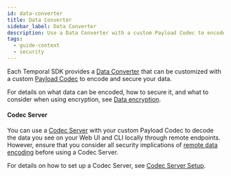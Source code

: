 ```yaml
---
id: data-converter
title: Data Converter
sidebar_label: Data Converter
description: Use a Data Converter with a custom Payload Codec to encode and decode your data.
tags:
  - guide-context
  - security
---
```


Each Temporal SDK provides a [Data Converter](/concepts/what-is-a-data-converter) that can be customized with a custom [Payload Codec](/concepts/what-is-a-payload-codec) to encode and secure your data.

For details on what data can be encoded, how to secure it, and what to consider when using encryption, see [Data encryption](/production-readiness/develop#data-encryption).

#### Codec Server

You can use a [Codec Server](/concepts/what-is-a-codec-server) with your custom Payload Codec to decode the data you see on your Web UI and CLI locally through remote endpoints.
However, ensure that you consider all security implications of [remote data encoding](/concepts/what-is-remote-data-encoding) before using a Codec Server.

For details on how to set up a Codec Server, see [Codec Server Setup](/production-readiness/develop#codec-server-setup).

